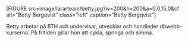 [FIGURE src=image/lararteam/betty.jpg?w=200&h=200&a=0,0,15,0&cf alt="Betty Bergqvist" class="left" caption="Betty Bergqvist"]

Betty arbetar på BTH och undervisar, utvecklar och handleder dbwebb-kurserna. På fritiden gillar hon att cykla, springa och simma.
